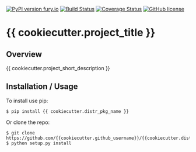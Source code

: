 [![PyPI version fury.io](https://badge.fury.io/py/{{cookiecutter.distr_pkg_name}}.svg)](https://pypi.python.org/pypi/{{cookiecutter.distr_pkg_name}}/)
[![Build Status](https://travis-ci.org/{{cookiecutter.github_username}}/{{cookiecutter.distr_pkg_name}}.svg?branch=master)](https://travis-ci.org/{{cookiecutter.github_username}}/{{cookiecutter.distr_pkg_name}})
[![Coverage Status](https://coveralls.io/repos/github/{{cookiecutter.github_username}}/{{cookiecutter.distr_pkg_name}}/badge.svg?branch=master)](https://coveralls.io/github/{{cookiecutter.github_username}}/{{cookiecutter.distr_pkg_name}}?branch=master)
[![GitHub license](https://img.shields.io/github/license/{{cookiecutter.github_username}}/{{cookiecutter.distr_pkg_name}}.svg)](https://github.com/{{cookiecutter.github_username}}/{{cookiecutter.distr_pkg_name}}/blob/master/LICENSE)

{{ cookiecutter.project_title }}
===============================

Overview
--------

{{ cookiecutter.project_short_description }}

Installation / Usage
--------------------

To install use pip:

    $ pip install {{ cookiecutter.distr_pkg_name }}


Or clone the repo:

    $ git clone https://github.com/{{cookiecutter.github_username}}/{{cookiecutter.distr_pkg_name}}.git
    $ python setup.py install
